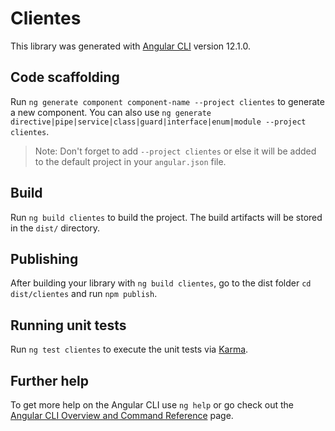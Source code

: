 # Clientes

This library was generated with [Angular CLI](https://github.com/angular/angular-cli) version 12.1.0.

## Code scaffolding

Run `ng generate component component-name --project clientes` to generate a new component. You can also use `ng generate directive|pipe|service|class|guard|interface|enum|module --project clientes`.
> Note: Don't forget to add `--project clientes` or else it will be added to the default project in your `angular.json` file. 

## Build

Run `ng build clientes` to build the project. The build artifacts will be stored in the `dist/` directory.

## Publishing

After building your library with `ng build clientes`, go to the dist folder `cd dist/clientes` and run `npm publish`.

## Running unit tests

Run `ng test clientes` to execute the unit tests via [Karma](https://karma-runner.github.io).

## Further help

To get more help on the Angular CLI use `ng help` or go check out the [Angular CLI Overview and Command Reference](https://angular.io/cli) page.

